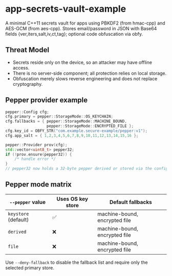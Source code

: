 # app-secrets-vault-example
A minimal C++11 secrets vault for apps using PBKDF2 (from hmac-cpp) and AES-GCM (from aes-cpp). Stores email/password in JSON with Base64 fields {ver,iters,salt,iv,ct,tag}; optional code obfuscation via obfy.

## Threat Model
- Secrets reside only on the device, so an attacker may have offline access.
- There is no server-side component; all protection relies on local storage.
- Obfuscation merely slows reverse engineering and does not replace cryptography.

## Pepper provider example

```cpp
pepper::Config cfg;
cfg.primary = pepper::StorageMode::OS_KEYCHAIN;
cfg.fallbacks = { pepper::StorageMode::MACHINE_BOUND,
                  pepper::StorageMode::ENCRYPTED_FILE };
cfg.key_id = OBFY_STR("com.example.secure-example/pepper:v1");
cfg.app_salt = { 1,2,3,4,5,6,7,8,9,10,11,12,13,14,15,16 };

pepper::Provider prov(cfg);
std::vector<uint8_t> pepper32;
if (!prov.ensure(pepper32)) {
    /* handle error */
}
// pepper32 now holds a 32-byte pepper derived or stored via the configured backends.
```

## Pepper mode matrix

| `--pepper` value | Uses OS key store | Default fallbacks |
| --- | --- | --- |
| `keystore` (default) | ✅ | machine-bound, encrypted file |
| `derived` | ❌ | machine-bound, encrypted file |
| `file` | ❌ | machine-bound, encrypted file |

Use `--deny-fallback` to disable the fallback list and require only the selected primary store.
